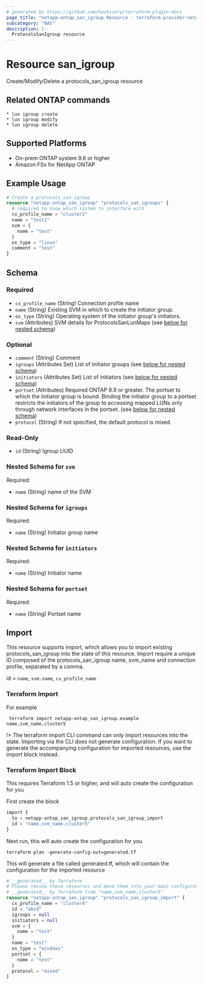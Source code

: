 ```yaml
---
# generated by https://github.com/hashicorp/terraform-plugin-docs
page_title: "netapp-ontap_san_igroup Resource - terraform-provider-netapp-ontap"
subcategory: "NAS"
description: |-
  ProtocolsSanIgroup resource
---
```


# Resource san_igroup

Create/Modify/Delete a protocols_san_igroup resource

## Related ONTAP commands

```commandline
* lun igroup create
* lun igroup modify
* lun igroup delete
```

## Supported Platforms

* On-prem ONTAP system 9.6 or higher
* Amazon FSx for NetApp ONTAP

## Example Usage

```terraform
# Create a protocols_san_igroup
resource "netapp-ontap_san_igroup" "protocols_san_igroups" {
  # required to know which system to interface with
  cx_profile_name = "cluster2"
  name = "test1"
  svm = {
    name = "test"
  }
  os_type = "linux"
  comment = "test"
}
```

<!-- schema generated by tfplugindocs -->
## Schema

### Required

- `cx_profile_name` (String) Connection profile name
- `name` (String) Existing SVM in which to create the initiator group.
- `os_type` (String) Operating system of the initiator group's initiators.
- `svm` (Attributes) SVM details for ProtocolsSanLunMaps (see [below for nested schema](#nestedatt--svm))

### Optional

- `comment` (String) Comment
- `igroups` (Attributes Set) List of initiator groups (see [below for nested schema](#nestedatt--igroups))
- `initiators` (Attributes Set) List of initiators (see [below for nested schema](#nestedatt--initiators))
- `portset` (Attributes) Required ONTAP 9.9 or greater. The portset to which the initiator group is bound. Binding the initiator group to a portset restricts the initiators of the group to accessing mapped LUNs only through network interfaces in the portset. (see [below for nested schema](#nestedatt--portset))
- `protocol` (String) If not specified, the default protocol is mixed.

### Read-Only

- `id` (String) Igroup UUID

<a id="nestedatt--svm"></a>

### Nested Schema for `svm`

Required:

- `name` (String) name of the SVM

<a id="nestedatt--igroups"></a>

### Nested Schema for `igroups`

Required:

- `name` (String) Initiator group name

<a id="nestedatt--initiators"></a>

### Nested Schema for `initiators`

Required:

- `name` (String) Initiator name

<a id="nestedatt--portset"></a>

### Nested Schema for `portset`

Required:

- `name` (String) Portset name

## Import

This resource supports import, which allows you to import existing protocols_san_igroup into the state of this resource.
Import require a unique ID composed of the protocols_san_igroup name, svm_name and connection profile, separated by a comma.

id = `name`, `svm.name`, `cx_profile_name`

### Terraform Import

For example

```shell
 terraform import netapp-ontap_san_igroup.example name,svm_name,cluster5
```

!> The terraform import CLI command can only import resources into the state. Importing via the CLI does not generate configuration. If you want to generate the accompanying configuration for imported resources, use the import block instead.

### Terraform Import Block

This requires Terraform 1.5 or higher, and will auto create the configuration for you

First create the block

```terraform
import {
  to = netapp-ontap_san_igroup.protocols_san_igroup_import
  id = "name,svm_name,cluster5"
}
```

Next run, this will auto create the configuration for you

```shell
terraform plan -generate-config-out=generated.tf
```

This will generate a file called generated.tf, which will contain the configuration for the imported resource

```terraform
# __generated__ by Terraform
# Please review these resources and move them into your main configuration files.
# __generated__ by Terraform from "name,svm_name,cluster5"
resource "netapp-ontap_san_igroup" "protocols_san_igroup_import" {
  cx_profile_name = "cluster4"
  id = "abcd"
  igroups = null
  initiators = null
  svm = {
    name = "test"
  }
  name = "test"
  os_type = "windows"
  portset = {
    name = "test"
  }
  protocol = "mixed"
}
```
